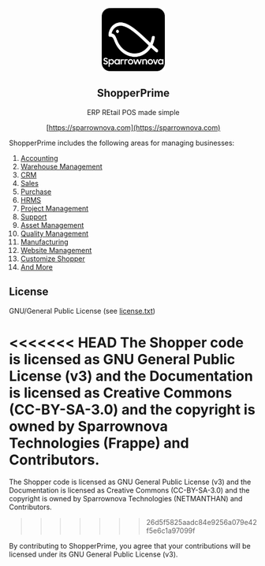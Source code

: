<div align="center">
    <a href="https://sparrownova.com">
        <img src="https://raw.githubusercontent.com/sparrownova/shopper/develop/shopper/public/images/shopper-logo.png" height="128">
    </a>
    <h2>ShopperPrime</h2>
    <p align="center">
        <p>ERP REtail POS made simple</p>
    </p>

[https://sparrownova.com](https://sparrownova.com)

</div>

ShopperPrime includes the following areas for managing businesses:

1. [Accounting](https://sparrownova.com/open-source-accounting)
1. [Warehouse Management](https://sparrownova.com/distribution/warehouse-management-system)
1. [CRM](https://sparrownova.com/open-source-crm)
1. [Sales](https://sparrownova.com/open-source-sales-purchase)
1. [Purchase](https://sparrownova.com/open-source-sales-purchase)
1. [HRMS](https://sparrownova.com/open-source-hrms)
1. [Project Management](https://sparrownova.com/open-source-projects)
1. [Support](https://sparrownova.com/open-source-help-desk-software)
1. [Asset Management](https://sparrownova.com/open-source-asset-management-software)
1. [Quality Management](https://sparrownova.com/docs/user/manual/en/quality-management)
1. [Manufacturing](https://sparrownova.com/open-source-manufacturing-erp-software)
1. [Website Management](https://sparrownova.com/open-source-website-builder-software)
1. [Customize Shopper](https://sparrownova.com/docs/user/manual/en/customize-shopper)
1. [And More](https://sparrownova.com/docs/user/manual/en/)


## License

GNU/General Public License (see [license.txt](license.txt))

<<<<<<< HEAD
The Shopper code is licensed as GNU General Public License (v3) and the Documentation is licensed as Creative Commons (CC-BY-SA-3.0) and the copyright is owned by Sparrownova Technologies (Frappe) and Contributors.
=======
The Shopper code is licensed as GNU General Public License (v3) and the Documentation is licensed as Creative Commons (CC-BY-SA-3.0) and the copyright is owned by Sparrownova Technologies (NETMANTHAN) and Contributors.
>>>>>>> 26d5f5825aadc84e9256a079e42f5e6c1a97099f

By contributing to ShopperPrime, you agree that your contributions will be licensed under its GNU General Public License (v3).


